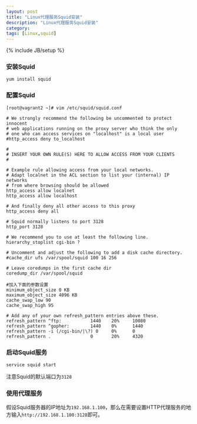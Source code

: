 ```yaml
---
layout: post
title: "Linux代理服务Squid安装"
description: "Linux代理服务Squid安装"
category: 
tags: [Linux,squid]
---
```

{% include JB/setup %}

### 安装Squid

    yum install squid

### 配置Squid

    [root@vagrant2 ~]# vim /etc/squid/squid.conf
    
    # We strongly recommend the following be uncommented to protect innocent
    # web applications running on the proxy server who think the only
    # one who can access services on "localhost" is a local user
    #http_access deny to_localhost
    
    #
    # INSERT YOUR OWN RULE(S) HERE TO ALLOW ACCESS FROM YOUR CLIENTS
    #
    
    # Example rule allowing access from your local networks.
    # Adapt localnet in the ACL section to list your (internal) IP networks
    # from where browsing should be allowed
    http_access allow localnet
    http_access allow localhost
    
    # And finally deny all other access to this proxy
    http_access deny all
    
    # Squid normally listens to port 3128
    http_port 3128
    
    # We recommend you to use at least the following line.
    hierarchy_stoplist cgi-bin ?
    
    # Uncomment and adjust the following to add a disk cache directory.
    #cache_dir ufs /var/spool/squid 100 16 256
    
    # Leave coredumps in the first cache dir
    coredump_dir /var/spool/squid
    
    #加入下面的参数设置
    minimum_object_size 0 KB      
    maximum_object_size 4096 KB
    cache_swap_low 90
    cache_swap_high 95
    
    # Add any of your own refresh_pattern entries above these.
    refresh_pattern ^ftp:           1440    20%     10080
    refresh_pattern ^gopher:        1440    0%      1440
    refresh_pattern -i (/cgi-bin/|\?) 0     0%      0
    refresh_pattern .               0       20%     4320

### 启动Squid服务

    service squid start

注意Squid的默认端口为`3128`

### 使用代理服务

假设Squid服务器的IP地址为`192.168.1.100`，那么在需要设置HTTP代理服务的地方输入`http://192.168.1.100:3128`即可。
